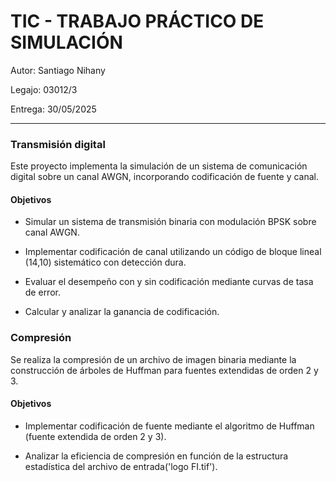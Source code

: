 # TIC - TRABAJO PRÁCTICO DE SIMULACIÓN

Autor: Santiago Nihany

Legajo: 03012/3

Entrega: 30/05/2025

---

### Transmisión digital

Este proyecto implementa la simulación de un sistema de comunicación digital sobre un canal AWGN, incorporando codificación de fuente y canal.

#### Objetivos

- Simular un sistema de transmisión binaria con modulación BPSK sobre canal AWGN.

- Implementar codificación de canal utilizando un código de bloque lineal (14,10) sistemático con detección dura.

- Evaluar el desempeño con y sin codificación mediante curvas de tasa de error.

- Calcular y analizar la ganancia de codificación.

### Compresión

Se realiza la compresión de un archivo de imagen binaria mediante la construcción de árboles de Huffman para fuentes extendidas de orden 2 y 3.

#### Objetivos

- Implementar codificación de fuente mediante el algoritmo de Huffman (fuente extendida de orden 2 y 3).

- Analizar la eficiencia de compresión en función de la estructura estadística del archivo de entrada('logo FI.tif').

